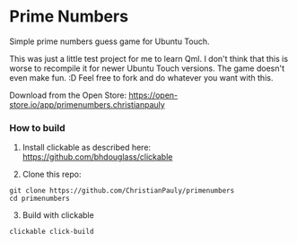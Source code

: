 # Prime Numbers

Simple prime numbers guess game for Ubuntu Touch.

This was just a little test project for me to learn Qml. I don't think that this is worse to recompile it for newer Ubuntu Touch versions. The game doesn't even make fun. :D Feel free to fork and do whatever you want with this.

Download from the Open Store: https://open-store.io/app/primenumbers.christianpauly

### How to build

1. Install clickable as described here: https://github.com/bhdouglass/clickable

2. Clone this repo:
```
git clone https://github.com/ChristianPauly/primenumbers
cd primenumbers
```

3. Build with clickable
```
clickable click-build
```
